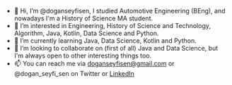 - 👋 Hi, I’m @doganseyfisen, I studied Automotive Engineering (BEng), and nowadays I'm a History of Science MA student.
- 👀 I’m interested in Engineering, History of Science and Technology, Algorithm, Java, Kotlin, Data Science and Python.
- 🌱 I’m currently learning Java, Data Science, Kotlin and Python.
- 💞️ I’m looking to collaborate on (first of all) Java and Data Science, but I'm always open to other interesting things too.
- 📫 You can reach me via doganseyfisen@gmail.com or @dogan_seyfi_sen on Twitter or [LinkedIn](www.linkedin.com/in/doganseyfisen)

<!---
doganseyfisen/doganseyfisen is a ✨ special ✨ repository because its `README.md` (this file) appears on your GitHub profile.
You can click the Preview link to take a look at your changes.
--->
